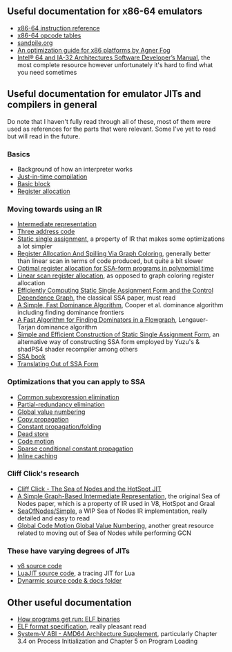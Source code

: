## Useful documentation for x86-64 emulators
- [x86-64 instruction reference](https://www.felixcloutier.com/x86/)
- [x86-64 opcode tables](http://ref.x86asm.net/coder64.html)
- [sandpile.org](https://sandpile.org/)
- [An optimization guide for x86 platforms by Agner Fog](https://www.agner.org/optimize/optimizing_assembly.pdf)
- [Intel® 64 and IA-32 Architectures Software Developer’s Manual](https://software.intel.com/en-us/download/intel-64-and-ia-32-architectures-sdm-combined-volumes-1-2a-2b-2c-2d-3a-3b-3c-3d-and-4), the most complete resource however unfortunately it's hard to find what you need sometimes

## Useful documentation for emulator JITs and compilers in general
Do note that I haven't fully read through all of these, most of them were used as references for the parts that were relevant. Some I've yet to read but will read in the future.
### Basics
- Background of how an interpreter works
- [Just-in-time compilation](https://en.wikipedia.org/wiki/Just-in-time_compilation)
- [Basic block](https://en.wikipedia.org/wiki/Basic_block)
- [Register allocation](https://en.wikipedia.org/wiki/Register_allocation)
### Moving towards using an IR
- [Intermediate representation](https://en.wikipedia.org/wiki/Intermediate_representation)
- [Three address code](https://en.wikipedia.org/wiki/Three-address_code)
- [Static single assignment](https://en.wikipedia.org/wiki/Static_single-assignment_form), a property of IR that makes some optimizations a lot simpler
- [Register Allocation And Spilling Via Graph Coloring](https://web.eecs.umich.edu/~mahlke/courses/583f12/reading/chaitin82.pdf), generally better than linear scan in terms of code produced, but quite a bit slower
- [Optimal register allocation for SSA-form programs in polynomial time](http://web.cs.ucla.edu/~palsberg/course/cs232/papers/HackGoos-ipl06.pdf)
- [Linear scan register allocation](https://web.cs.ucla.edu/~palsberg/course/cs132/linearscan.pdf), as opposed to graph coloring register allocation 
- [Efficiently Computing Static Single Assignment Form and the Control Dependence Graph](https://www.cs.utexas.edu/%7Epingali/CS380C/2010/papers/ssaCytron.pdf), the classical SSA paper, must read
- [A Simple, Fast Dominance Algorithm](http://www.hipersoft.rice.edu/grads/publications/dom14.pdf), Cooper et al. dominance algorithm including finding dominance frontiers
- [A Fast Algorithm for Finding Dominators in a Flowgraph](https://www.cs.princeton.edu/courses/archive/fall03/cs528/handouts/a%20fast%20algorithm%20for%20finding.pdf), Lengauer-Tarjan dominance algorithm
- [Simple and Efficient Construction of Static Single Assignment Form](https://link.springer.com/chapter/10.1007/978-3-642-37051-9_6), an alternative way of constructing SSA form employed by Yuzu's & shadPS4 shader recompiler among others
- [SSA book](https://pfalcon.github.io/ssabook/latest/book-v1.pdf)
- [Translating Out of SSA Form](https://graal.ens-lyon.fr/~pkchouha/presentation/ssa/ssaf.pdf)
### Optimizations that you can apply to SSA
- [Common subexpression elimination](https://en.wikipedia.org/wiki/Common_subexpression_elimination)
- [Partial-redundancy elimination](https://en.wikipedia.org/wiki/Partial-redundancy_elimination)
- [Global value numbering](https://en.wikipedia.org/wiki/Value_numbering)
- [Copy propagation](https://en.wikipedia.org/wiki/Copy_propagation)
- [Constant propagation/folding](https://en.wikipedia.org/wiki/Constant_folding)
- [Dead store](https://en.wikipedia.org/wiki/Dead_store)
- [Code motion](https://en.wikipedia.org/wiki/Code_motion)
- [Sparse conditional constant propagation](https://www.cs.wustl.edu/~cytron/531Pages/f11/Resources/Papers/cprop.pdf)
- [Inline caching](https://bernsteinbear.com/blog/inline-caching/)
### Cliff Click's research
- [Cliff Click - The Sea of Nodes and the HotSpot JIT](https://www.youtube.com/watch?v=9epgZ-e6DUU)
- [A Simple Graph-Based Intermediate Representation](https://www.oracle.com/technetwork/java/javase/tech/c2-ir95-150110.pdf), the original Sea of Nodes paper, which is a property of IR used in V8, HotSpot and Graal
- [SeaOfNodes/Simple](https://github.com/SeaOfNodes/Simple), a WIP Sea of Nodes IR implementation, really detailed and easy to read
- [Global Code Motion Global Value Numbering](https://dl.acm.org/doi/pdf/10.1145/207110.207154), another great resource related to moving out of Sea of Nodes while performing GCN
### These have varying degrees of JITs
- [v8 source code](https://github.com/v8/v8)
- [LuaJIT source code](https://github.com/LuaJIT/LuaJIT), a tracing JIT for Lua
- [Dynarmic source code & docs folder](https://github.com/PabloMK7/dynarmic/)

## Other useful documentation
- [How programs get run: ELF binaries](https://lwn.net/Articles/631631/)
- [ELF format specification](http://www.skyfree.org/linux/references/ELF_Format.pdf), really pleasant read
- [System-V ABI - AMD64 Architecture Supplement](./sysv-x86-64.pdf), particularly Chapter 3.4 on Process Initialization and Chapter 5 on Program Loading